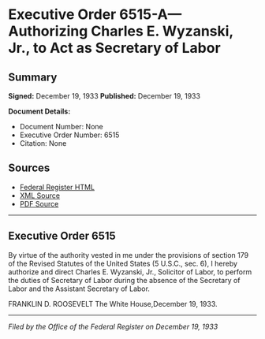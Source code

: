 # Executive Order 6515-A—Authorizing Charles E. Wyzanski, Jr., to Act as Secretary of Labor

## Summary

**Signed:** December 19, 1933
**Published:** December 19, 1933

**Document Details:**
- Document Number: None
- Executive Order Number: 6515
- Citation: None

## Sources
- [Federal Register HTML](https://www.presidency.ucsb.edu/documents/executive-order-6515-authorizing-charles-e-wyzanski-jr-act-secretary-labor)
- [XML Source](None)
- [PDF Source](None)

---

## Executive Order 6515

By virtue of the authority vested in me under the provisions of section 179 of the Revised Statutes of the United States (5 U.S.C., sec. 6), I hereby authorize and direct Charles E. Wyzanski, Jr., Solicitor of Labor, to perform the duties of Secretary of Labor during the absence of the Secretary of Labor and the Assistant Secretary of Labor.

FRANKLIN D. ROOSEVELT
The White House,December 19, 1933.

---

*Filed by the Office of the Federal Register on December 19, 1933*
